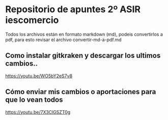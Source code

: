 # Repositorio de apuntes 2º ASIR iescomercio

Todos los archivos están en formato markdown (md), podeis convertirlos a pdf, para esto revisar el archivo convertir-md-a-pdf.md

## Como instalar gitkraken y descargar los ultimos cambios..
https://youtu.be/WO5bY2eS7v8

## Cómo enviar mis cambios o aportaciones para que lo vean todos

https://youtu.be/7X3ClGSZT0g
